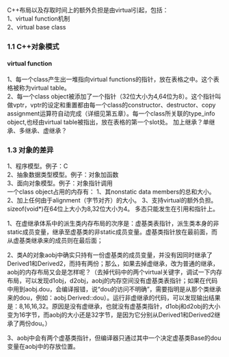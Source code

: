 C++布局以及存取时间上的额外负担是由virtual引起，包括：  
1、virtual function机制  
2、virtual base class  
### 1.1 C++对象模式
#### virtual function
1、每一个class产生出一堆指向virtual functions的指针，放在表格之中。这个表格被称为virtual table。  
2、每一个class object被添加了一个指针（32位大小为4,64位为8）。这个指针叫做vptr，vptr的设定和重置都由每一个class的constructor、destructor、copy assignment运算符自动完成（详细见第五章）。每一个class所关联的type_info object,也经由virtual table被指出，放在表格的第一个slot处。
加上继承？单继承、多继承、虚继承？
### 1.3 对象的差异
1、程序模型。例子：C  
2、抽象数据类型模型。例子：对象加函数  
3、面向对象模型。例子：对象指针调用  
一个class object占用的内存有：
1、其nonstatic data members的总和大小。
2、加上任何由于alignment（字节对齐）的大小。
3、支持virtual的额外负担。
sizeof(void*)在64位上大小为8,32位大小为4。
多态只能发生在引用和指针上。

1、在虚继承体系中的派生类内存布局的次序是：虚基类表指针，派生类本身的非static成员变量，继承至虚基类的非static成员变量。虚基类指针放在最前面，而从虚基类继承来的成员则在最后面；

2、类A的对象aobj中确实只持有一份虚基类的成员变量，并没有因同时继承了Derived1和Derived2，而持有两份；那么，如果去掉虚继承，改为普通的继承，aobj的内存布局又会是怎样呢？（去掉代码中的两个virtual关键字，调试一下内存布局，可以发现d1obj，d2obj，aobj的内存空间没有虚基类表指针；如果在代码中用到aobj.dou，会编译报错，说“dou的访问不明确”，需要指明是从那个类继承来的dou，例如：aobj.Derived::dou）。运行非虚继承的代码，可以发现输出结果是：8,16,16,32。原因是没有虚继承，也就没有虚基类指针，d1obj和d2obj的大小变为16字节，而aobj的大小还是32字节，是因为它分别从Derived1和Derived2继承了两份dou。）

3、aobj中会有两个虚基类指针，但编译器只通过其中一个决定虚基类Base的dou变量在aobj中的存放位置。
